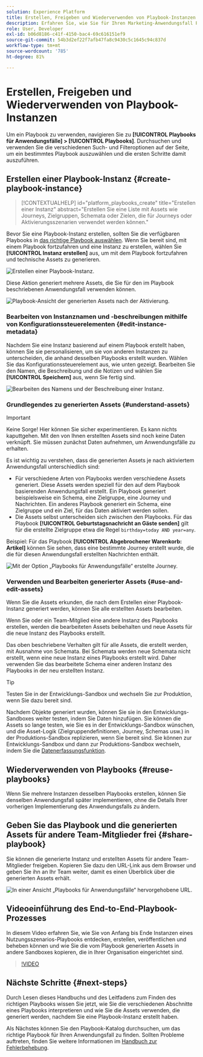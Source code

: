 ```yaml
---
solution: Experience Platform
title: Erstellen, Freigeben und Wiederverwenden von Playbook-Instanzen
description: Erfahren Sie, wie Sie für Ihren Marketing-Anwendungsfall Playbook-Instanzen erstellen, freigeben und wiederverwenden können.
role: User, Developer
exl-id: b06d8186-c41f-4150-bac4-69c616151ef9
source-git-commit: 54b3d2ef22f7afb47fa8c9430c5c1645c94c837d
workflow-type: tm+mt
source-wordcount: '785'
ht-degree: 81%

---
```


# Erstellen, Freigeben und Wiederverwenden von Playbook-Instanzen

Um ein Playbook zu verwenden, navigieren Sie zu **[!UICONTROL Playbooks für Anwendungsfälle] > [!UICONTROL Playbooks]**. Durchsuchen und verwenden Sie die verschiedenen Such- und Filteroptionen auf der Seite, um ein bestimmtes Playbook auszuwählen und die ersten Schritte damit auszuführen.

## Erstellen einer Playbook-Instanz {#create-playbook-instance}

>[!CONTEXTUALHELP]
>id="platform_playbooks_create"
>title="Erstellen einer Instanz"
>abstract="Erstellen Sie eine Liste mit Assets wie Journeys, Zielgruppen, Schemata oder Zielen, die für Journeys oder Aktivierungsszenarien verwendet werden können."

Bevor Sie eine Playbook-Instanz erstellen, sollten Sie die verfügbaren Playbooks in [das richtige Playbook auswählen](/help/use-case-playbooks/playbooks/choose.md). Wenn Sie bereit sind, mit einem Playbook fortzufahren und eine Instanz zu erstellen, wählen Sie **[!UICONTROL Instanz erstellen]** aus, um mit dem Playbook fortzufahren und technische Assets zu generieren.

![Erstellen einer Playbook-Instanz.](/help/use-case-playbooks/assets/playbooks/ui-guide/create-playbook-instance.png)

Diese Aktion generiert mehrere Assets, die Sie für den im Playbook beschriebenen Anwendungsfall verwenden können.

![Playbook-Ansicht der generierten Assets nach der Aktivierung.](/help/use-case-playbooks/assets/playbooks/ui-guide/play-view.png)

### Bearbeiten von Instanznamen und -beschreibungen mithilfe von Konfigurationssteuerelementen {#edit-instance-metadata}

Nachdem Sie eine Instanz basierend auf einem Playbook erstellt haben, können Sie sie personalisieren, um sie von anderen Instanzen zu unterscheiden, die anhand desselben Playbooks erstellt wurden. Wählen Sie das Konfigurationssteuerelement aus, wie unten gezeigt. Bearbeiten Sie den Namen, die Beschreibung und die Notizen und wählen Sie **[!UICONTROL Speichern]** aus, wenn Sie fertig sind.

![Bearbeiten des Namens und der Beschreibung einer Instanz.](/help/use-case-playbooks/assets/playbooks/ui-guide/playbook-settings.gif)

### Grundlegendes zu generierten Assets {#understand-assets}

>[!IMPORTANT]
>
>Keine Sorge! Hier können Sie sicher experimentieren. Es kann nichts kaputtgehen. Mit den von Ihnen erstellten Assets sind noch keine Daten verknüpft. Sie müssen zunächst Daten aufnehmen, um Anwendungsfälle zu erhalten.

Es ist wichtig zu verstehen, dass die generierten Assets je nach aktiviertem Anwendungsfall unterschiedlich sind:

* Für verschiedene Arten von Playbooks werden verschiedene Assets generiert. Diese Assets werden speziell für den auf dem Playbook basierenden Anwendungsfall erstellt. Ein Playbook generiert beispielsweise ein Schema, eine Zielgruppe, eine Journey und Nachrichten. Ein anderes Playbook generiert ein Schema, eine Zielgruppe und ein Ziel, für das Daten aktiviert werden sollen.
* Die Assets selbst unterscheiden sich zwischen den Playbooks. Für das Playbook **[!UICONTROL Geburtstagsnachricht an Gäste senden]** gilt für die erstellte Zielgruppe etwa die Regel `birthday=today AND year=any`.

Beispiel: Für das Playbook **[!UICONTROL Abgebrochener Warenkorb: Artikel]** können Sie sehen, dass eine bestimmte Journey erstellt wurde, die die für diesen Anwendungsfall erstellten Nachrichten enthält.

![Mit der Option „Playbooks für Anwendungsfälle“ erstellte Journey.](/help/use-case-playbooks/assets/playbooks/ui-guide/journey-preview.png)

### Verwenden und Bearbeiten generierter Assets {#use-and-edit-assets}

Wenn Sie die Assets erkunden, die nach dem Erstellen einer Playbook-Instanz generiert werden, können Sie alle erstellten Assets bearbeiten.

Wenn Sie oder ein Team-Mitglied eine andere Instanz des Playbooks erstellen, werden die bearbeiteten Assets beibehalten und neue Assets für die neue Instanz des Playbooks erstellt.

Das oben beschriebene Verhalten gilt für alle Assets, die erstellt werden, mit Ausnahme von Schemata. Bei Schemata werden neue Schemata nicht erstellt, wenn eine neue Instanz eines Playbooks erstellt wird. Daher verwenden Sie das bearbeitete Schema einer anderen Instanz des Playbooks in der neu erstellten Instanz.

>[!TIP]
>
>Testen Sie in der Entwicklungs-Sandbox und wechseln Sie zur Produktion, wenn Sie dazu bereit sind.
>
>Nachdem Objekte generiert wurden, können Sie sie in den Entwicklungs-Sandboxes weiter testen, indem Sie Daten hinzufügen. Sie können die Assets so lange testen, wie Sie es in der Entwicklungs-Sandbox wünschen, und die Asset-Logik (Zielgruppendefinitionen, Journey, Schemas usw.) in der Produktions-Sandbox replizieren, wenn Sie bereit sind. Sie können zur Entwicklungs-Sandbox und dann zur Produktions-Sandbox wechseln, indem Sie die [Datenerfassungsfunktion](/help/use-case-playbooks/playbooks/data-awareness.md).

## Wiederverwenden von Playbooks {#reuse-playbooks}

Wenn Sie mehrere Instanzen desselben Playbooks erstellen, können Sie denselben Anwendungsfall später implementieren, ohne die Details Ihrer vorherigen Implementierung des Anwendungsfalls zu ändern.

## Geben Sie das Playbook und die generierten Assets für andere Team-Mitglieder frei {#share-playbook}

Sie können die generierte Instanz und erstellten Assets für andere Team-Mitglieder freigeben. Kopieren Sie dazu den URL-Link aus dem Browser und geben Sie ihn an Ihr Team weiter, damit es einen Überblick über die generierten Assets erhält.

![In einer Ansicht „Playbooks für Anwendungsfälle“ hervorgehobene URL.](/help/use-case-playbooks/assets/playbooks/ui-guide/playbook-url.png)

## Videoeinführung des End-to-End-Playbook-Prozesses

In diesem Video erfahren Sie, wie Sie von Anfang bis Ende Instanzen eines Nutzungsszenarios-Playbooks entdecken, erstellen, veröffentlichen und beheben können und wie Sie die vom Playbook generierten Assets in andere Sandboxes kopieren, die in Ihrer Organisation eingerichtet sind.

>[!VIDEO](https://video.tv.adobe.com/v/3427058/?learn=on)

## Nächste Schritte {#next-steps}

Durch Lesen dieses Handbuchs und des Leitfadens zum Finden des richtigen Playbooks wissen Sie jetzt, wie Sie die verschiedenen Abschnitte eines Playbooks interpretieren und wie Sie die Assets verwenden, die generiert werden, nachdem Sie eine Playbook-Instanz erstellt haben.

Als Nächstes können Sie den Playbook-Katalog durchsuchen, um das richtige Playbook für Ihren Anwendungsfall zu finden. Sollten Probleme auftreten, finden Sie weitere Informationen im [Handbuch zur Fehlerbehebung](/help/use-case-playbooks/playbooks/troubleshooting.md).
